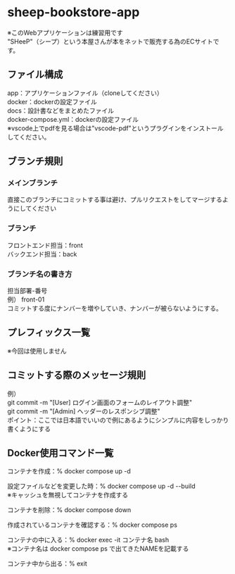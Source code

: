 # sheep-bookstore-app
※このWebアプリケーションは練習用です  
"SHeeP"（シープ）という本屋さんが本をネットで販売する為のECサイトです。  


## ファイル構成
app：アプリケーションファイル（cloneしてください）  
docker：dockerの設定ファイル  
docs：設計書などをまとめたファイル  
docker-compose.yml：dockerの設定ファイル  
※vscode上でpdfを見る場合は"vscode-pdf"というプラグインをインストールしてください。  




## ブランチ規則 ##
### メインブランチ
直接このブランチにコミットする事は避け、プルリクエストをしてマージするようにしてください  

### ブランチ
フロントエンド担当：front  
バックエンド担当：back  

### ブランチ名の書き方
担当部署-番号  
例） 
front-01  
コミットする度にナンバーを増やしていき、ナンバーが被らないようにする。  




## プレフィックス一覧  
※今回は使用しません  




## コミットする際のメッセージ規則
例）  
git commit -m "[User] ログイン画面のフォームのレイアウト調整"  
git commit -m "[Admin] ヘッダーのレスポンシブ調整"  
ポイント：ここでは日本語でいいので例にあるようにシンプルに内容をしっかり書くようにする  






## Docker使用コマンド一覧
コンテナを作成：% docker compose up -d  

設定ファイルなどを変更した時：% docker compose up -d --build  
※キャッシュを無視してコンテナを作成する  

コンテナを削除：% docker compose down  

作成されているコンテナを確認する：% docker compose ps  

コンテナの中に入る：% docker exec -it コンテナ名 bash  
※コンテナ名は docker compose ps で出てきたNAMEを記載する  

コンテナ中から出る：% exit  


